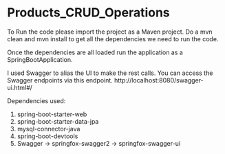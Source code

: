 # Products_CRUD_Operations

To Run the code please import the project as a Maven project.
Do a mvn clean and mvn install to get all the dependencies we need to run the code.

Once the dependencies are all loaded run the application as a SpringBootApplication.

I used Swagger to alias the UI to make the rest calls.
You can access the Swagger endpoints via this endpoint.
http://localhost:8080/swagger-ui.html#/


Dependencies used:
1. spring-boot-starter-web
2. spring-boot-starter-data-jpa
3. mysql-connector-java
4. spring-boot-devtools
5. Swagger
   -> springfox-swagger2
   -> springfox-swagger-ui
